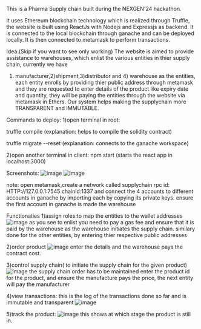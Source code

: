 This is a Pharma Supply chain built during the NEXGEN'24 hackathon.

It uses Ethereum blockchain technology which is realized through Truffle, the website is built using ReactJs with Nodejs and Expressjs as backend.
It is connected to the local blockchain through ganache and can be deployed locally. It is then connected to metamask to perform transactions.

Idea:(Skip if you want to see only working)
The website is aimed to provide assistance to warehouses, which enlist the various entities in thier supply chain, currently we have  
1) manufacturer,2)shipment,3)distributor and 4) warehouse as the entities, each entity enrolls by providing thier public address through metamask and they are requested to enter details of the product like expiry date and quantity, they will be paying the entities through the website via metamask in Ethers.
Our system helps making the supplychain more TRANSPARENT and IMMUTABLE.



Commands to deploy:
1)open terminal in root:

truffle compile (explanation: helps to compile the solidity contract)

truffle migrate --reset  (explanation: connects to the ganache workspace)

2)open another terminal in client:
npm start   (starts the react app in localhost:3000)

Screenshots:
![image](https://github.com/user-attachments/assets/d71741f9-0a2a-4838-a9f8-915a7ddbe7c9)
![image](https://github.com/user-attachments/assets/099c353a-724a-4f39-9479-d830b2030d70)

note: open metamask,create a network called supplychain
rpc id: HTTP://127.0.0.1:7545 chainid:1337
and connect the 4 accounts to different accounts in ganache by importing each by copying its private keys.
ensure the first account in ganache is made the warehouse

Functionaties
1)assign roles:to map the entities to the wallet addresses
![image](https://github.com/user-attachments/assets/070ff24e-d9aa-4e28-ac2a-09a25735ceb5)
as you see to enlist you need to pay a gas fee and ensure that it is paid by the warehouse as the warehouse initiates the supply chain.
similary done for the other entities, by entering thier respective public addresses

2)order product
![image](https://github.com/user-attachments/assets/3185f9db-5a1d-43d5-a8f1-f105b20d5812)
enter the details and the warehouse pays the contract cost.

3)control supply chain( to initiate the supply chain for the given product)
![image](https://github.com/user-attachments/assets/707aaf78-eb65-44b4-9668-acc904518159)
the supply chain order has to be maintained enter the product id for the product, and ensure the manufacture pays the 
price, the next entity will pay the manufacturer

4)view transactions:
this is the log of the transactions done so far and is immutable and transparent
![image](https://github.com/user-attachments/assets/15b2e6eb-e80e-49e3-ad3e-ed2983004ad9)

5)track the product:
![image](https://github.com/user-attachments/assets/21b4ff62-6f7c-46b8-84f0-b867689b1227)
this shows at which stage the product is still in.










